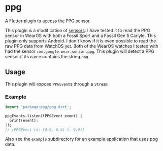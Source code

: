 # ppg

A Flutter plugin to access the PPG sensor.

This plugin is a modification of [sensors](https://pub.dev/packages/sensors).
I have tested it to read the PPG sensor in WearOS with both
a Fossil Sport and a Fossil Gen 5 Carlyle.
This plugin only supports Android. I don't know if it is even possible to read
the raw PPG data from WatchOS yet.
Both of the WearOS watches I tested with had the sensor `com.google.wear.sensor.ppg`.
This plugin will detect a PPG sensor if its name contains the string `ppg`

## Usage

This plugin will expose `PPGEvent`s through a `Stream`

### Example

```dart
import 'package:ppg/ppg.dart';

ppgEvents.listen((PPGEvent event) {
  print(event);
});
// [PPGEvent (x: [0.0, 0.0] t: 0.0)]

```

Also see the `example` subdirectory for an example application that uses
ppg data.
